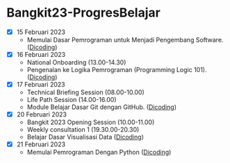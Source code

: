 # Bangkit23-ProgresBelajar
- [x] 15 Februari 2023
  * Memulai Dasar Pemrograman untuk Menjadi Pengembang Software. ([Dicoding](https://www.dicoding.com/academies/237))
- [x] 16 Februari 2023
  * National Onboarding (13.00-14.30)
  * Pengenalan ke Logika Pemrograman (Programming Logic 101). ([Dicoding](https://www.dicoding.com/academies/302))
- [x] 17 Februari 2023
  * Technical Briefing Session (08.00-10.00)
  * Life Path Session (14.00-16.00)
  * Module Belajar Dasar Git dengan GitHub. ([Dicoding](https://www.dicoding.com/academies/317))
- [x] 20 Februari 2023
  * Bangkit 2023 Opening Session (10.00-11.00)
  * Weekly consultation 1 (19.30.00-20.30)
  * Belajar Dasar Visualisasi Data ([Dicoding](https://www.dicoding.com/academies/177))
- [x] 21 Februari 2023
  * Memulai Pemrograman Dengan Python ([Dicoding](https://www.dicoding.com/academies/86))
